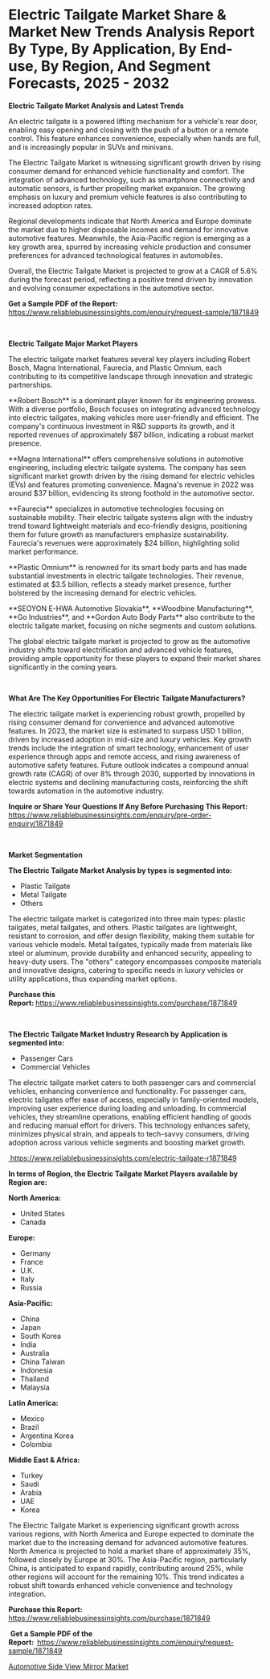 <p><h1>Electric Tailgate Market Share & Market New Trends Analysis Report By Type, By Application, By End-use, By Region, And Segment Forecasts, 2025 - 2032</h1></p><p><strong>Electric Tailgate Market Analysis and Latest Trends</strong></p>
<p><p>An electric tailgate is a powered lifting mechanism for a vehicle's rear door, enabling easy opening and closing with the push of a button or a remote control. This feature enhances convenience, especially when hands are full, and is increasingly popular in SUVs and minivans.</p><p>The Electric Tailgate Market is witnessing significant growth driven by rising consumer demand for enhanced vehicle functionality and comfort. The integration of advanced technology, such as smartphone connectivity and automatic sensors, is further propelling market expansion. The growing emphasis on luxury and premium vehicle features is also contributing to increased adoption rates.</p><p>Regional developments indicate that North America and Europe dominate the market due to higher disposable incomes and demand for innovative automotive features. Meanwhile, the Asia-Pacific region is emerging as a key growth area, spurred by increasing vehicle production and consumer preferences for advanced technological features in automobiles.</p><p>Overall, the Electric Tailgate Market is projected to grow at a CAGR of 5.6% during the forecast period, reflecting a positive trend driven by innovation and evolving consumer expectations in the automotive sector.</p></p>
<p><strong>Get a Sample PDF of the Report:&nbsp;</strong> <a href="https://www.reliablebusinessinsights.com/enquiry/request-sample/1871849?utm_campaign=2446&utm_medium=2&utm_source=Github&utm_content=ia&utm_term=30032025&utm_id=electric-tailgate">https://www.reliablebusinessinsights.com/enquiry/request-sample/1871849</a></p>
<p>&nbsp;</p>
<p><strong>Electric Tailgate Major Market Players</strong></p>
<p><p>The electric tailgate market features several key players including Robert Bosch, Magna International, Faurecia, and Plastic Omnium, each contributing to its competitive landscape through innovation and strategic partnerships.</p><p>**Robert Bosch** is a dominant player known for its engineering prowess. With a diverse portfolio, Bosch focuses on integrating advanced technology into electric tailgates, making vehicles more user-friendly and efficient. The company's continuous investment in R&D supports its growth, and it reported revenues of approximately $87 billion, indicating a robust market presence.</p><p>**Magna International** offers comprehensive solutions in automotive engineering, including electric tailgate systems. The company has seen significant market growth driven by the rising demand for electric vehicles (EVs) and features promoting convenience. Magna's revenue in 2022 was around $37 billion, evidencing its strong foothold in the automotive sector.</p><p>**Faurecia** specializes in automotive technologies focusing on sustainable mobility. Their electric tailgate systems align with the industry trend toward lightweight materials and eco-friendly designs, positioning them for future growth as manufacturers emphasize sustainability. Faurecia's revenues were approximately $24 billion, highlighting solid market performance.</p><p>**Plastic Omnium** is renowned for its smart body parts and has made substantial investments in electric tailgate technologies. Their revenue, estimated at $3.5 billion, reflects a steady market presence, further bolstered by the increasing demand for electric vehicles.</p><p>**SEOYON E-HWA Automotive Slovakia**, **Woodbine Manufacturing**, **Go Industries**, and **Gordon Auto Body Parts** also contribute to the electric tailgate market, focusing on niche segments and custom solutions.</p><p>The global electric tailgate market is projected to grow as the automotive industry shifts toward electrification and advanced vehicle features, providing ample opportunity for these players to expand their market shares significantly in the coming years.</p></p>
<p>&nbsp;</p>
<p><strong>What Are The Key Opportunities For Electric Tailgate Manufacturers?</strong></p>
<p><p>The electric tailgate market is experiencing robust growth, propelled by rising consumer demand for convenience and advanced automotive features. In 2023, the market size is estimated to surpass USD 1 billion, driven by increased adoption in mid-size and luxury vehicles. Key growth trends include the integration of smart technology, enhancement of user experience through apps and remote access, and rising awareness of automotive safety features. Future outlook indicates a compound annual growth rate (CAGR) of over 8% through 2030, supported by innovations in electric systems and declining manufacturing costs, reinforcing the shift towards automation in the automotive industry.</p></p>
<p><strong>Inquire or Share Your Questions If Any Before Purchasing This Report:</strong> <a href="https://www.reliablebusinessinsights.com/enquiry/pre-order-enquiry/1871849?utm_campaign=2446&utm_medium=2&utm_source=Github&utm_content=ia&utm_term=30032025&utm_id=electric-tailgate">https://www.reliablebusinessinsights.com/enquiry/pre-order-enquiry/1871849</a></p>
<p>&nbsp;</p>
<p><strong>Market Segmentation</strong></p>
<p><strong>The Electric Tailgate Market Analysis by types is segmented into:</strong></p>
<p><ul><li>Plastic Tailgate</li><li>Metal Tailgate</li><li>Others</li></ul></p>
<p><p>The electric tailgate market is categorized into three main types: plastic tailgates, metal tailgates, and others. Plastic tailgates are lightweight, resistant to corrosion, and offer design flexibility, making them suitable for various vehicle models. Metal tailgates, typically made from materials like steel or aluminum, provide durability and enhanced security, appealing to heavy-duty users. The "others" category encompasses composite materials and innovative designs, catering to specific needs in luxury vehicles or utility applications, thus expanding market options.</p></p>
<p><strong>Purchase this Report:&nbsp;</strong><a href="https://www.reliablebusinessinsights.com/purchase/1871849?utm_campaign=2446&utm_medium=2&utm_source=Github&utm_content=ia&utm_term=30032025&utm_id=electric-tailgate">https://www.reliablebusinessinsights.com/purchase/1871849</a></p>
<p>&nbsp;</p>
<p><strong>The Electric Tailgate Market Industry Research by Application is segmented into:</strong></p>
<p><ul><li>Passenger Cars</li><li>Commercial Vehicles</li></ul></p>
<p><p>The electric tailgate market caters to both passenger cars and commercial vehicles, enhancing convenience and functionality. For passenger cars, electric tailgates offer ease of access, especially in family-oriented models, improving user experience during loading and unloading. In commercial vehicles, they streamline operations, enabling efficient handling of goods and reducing manual effort for drivers. This technology enhances safety, minimizes physical strain, and appeals to tech-savvy consumers, driving adoption across various vehicle segments and boosting market growth.</p></p>
<p><a href="https://www.reliablebusinessinsights.com/electric-tailgate-r1871849?utm_campaign=2446&utm_medium=2&utm_source=Github&utm_content=ia&utm_term=30032025&utm_id=electric-tailgate">&nbsp;https://www.reliablebusinessinsights.com/electric-tailgate-r1871849</a></p>
<p><strong>In terms of Region, the Electric Tailgate Market Players available by Region are:</strong></p>
<p>
    <p> <strong> North America: </strong>
        <ul>
            <li>United States</li>
            <li>Canada</li>
        </ul>
        </p> 
    <p> <strong> Europe: </strong>
        <ul>
            <li>Germany</li>
            <li>France</li>
            <li>U.K.</li>
            <li>Italy</li>
            <li>Russia</li>
        </ul>
        </p> 
    <p> <strong> Asia-Pacific: </strong>
        <ul>
            <li>China</li>
            <li>Japan</li>
            <li>South Korea</li>
            <li>India</li>
            <li>Australia</li>
            <li>China Taiwan</li>
            <li>Indonesia</li>
            <li>Thailand</li>
            <li>Malaysia</li>
        </ul>
        </p> 
    <p> <strong> Latin America: </strong>
        <ul>
            <li>Mexico</li>
            <li>Brazil</li>
            <li>Argentina Korea</li>
            <li>Colombia</li>
        </ul>
        </p> 
    <p> <strong> Middle East & Africa: </strong>
        <ul>
            <li>Turkey</li>
            <li>Saudi</li>
            <li>Arabia</li>
            <li>UAE</li>
            <li>Korea</li>
        </ul>
    </p>
    </p>
<p><p>The Electric Tailgate Market is experiencing significant growth across various regions, with North America and Europe expected to dominate the market due to the increasing demand for advanced automotive features. North America is projected to hold a market share of approximately 35%, followed closely by Europe at 30%. The Asia-Pacific region, particularly China, is anticipated to expand rapidly, contributing around 25%, while other regions will account for the remaining 10%. This trend indicates a robust shift towards enhanced vehicle convenience and technology integration.</p></p>
<p><strong>Purchase this Report: </strong><a href="https://www.reliablebusinessinsights.com/purchase/1871849?utm_campaign=2446&utm_medium=2&utm_source=Github&utm_content=ia&utm_term=30032025&utm_id=electric-tailgate">https://www.reliablebusinessinsights.com/purchase/1871849</a></p>
<p>&nbsp;<strong>Get a Sample PDF of the Report:&nbsp;&nbsp;</strong><a href="https://www.reliablebusinessinsights.com/enquiry/request-sample/1871849?utm_campaign=2446&utm_medium=2&utm_source=Github&utm_content=ia&utm_term=30032025&utm_id=electric-tailgate">https://www.reliablebusinessinsights.com/enquiry/request-sample/1871849</a></p>
<p><strong></strong></p>
<p><p><a href="https://github.com/triattwood9919/Market-Research-Report-List-1/blob/main/automotive-side-view-mirror-market.md?utm_campaign=2446&utm_medium=2&utm_source=Github&utm_content=ia&utm_term=30032025&utm_id=electric-tailgate">Automotive Side View Mirror Market</a></p></p>